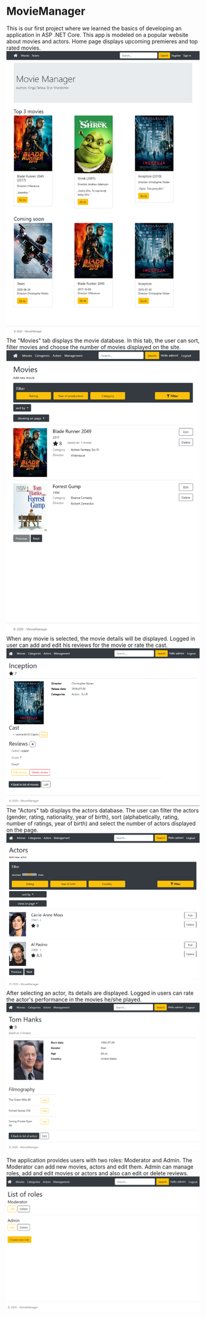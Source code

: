 # MovieManager

This is our first project where we learned the basics of developing an application in ASP .NET Core.
This app is modeled on a popular website about movies and actors. 
Home page displays upcoming premieres and top rated movies. 
![Home page](/Screenshots/home.PNG)
The "Movies" tab displays the movie database. In this tab, the user can sort, filter movies and choose the number of movies displayed on the site.
!["Movies" tab](/Screenshots/movies.PNG)
When any movie is selected, the movie details will be displayed. Logged in user can add and edit his reviews for the movie or rate the cast. 
![Details of movie](/Screenshots/details_movie.PNG)
The "Actors" tab displays the actors database. The user can filter the actors (gender, rating, nationality, year of birth), sort (alphabetically, rating, number of ratings, year of birth) and select the number of actors displayed on the page.
!["Actors" tab](/Screenshots/actors.PNG)
After selecting an actor, its details are displayed. Logged in users can rate the actor's performance in the movies he/she played.
![Details of actor](/Screenshots/details_actor.PNG)

The application provides users with two roles: Moderator and Admin. The Moderator can add new movies, actors and edit them. Admin can manage roles, add and edit movies or actors and also can edit or delete reviews. 
![List of roles](/Screenshots/roles.PNG)

